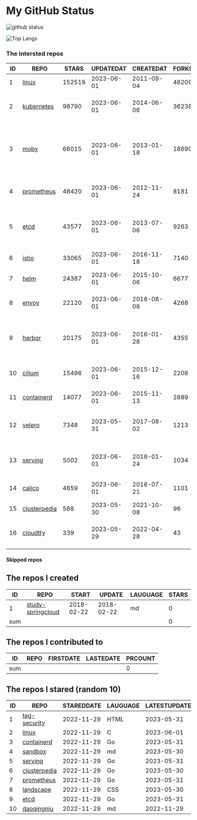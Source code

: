 # My GitHub Status

<img src="https://github-readme-stats-1.yihong0618.vercel.app/api?username=daoqingniu&show_icons=true&&&hide_title=true&count_private=true" alt="github status" />

![Top Langs](https://github-readme-stats-1.yihong0618.vercel.app/api/top-langs/?username=daoqingniu&layout=compact)

<!--START_SECTION:github_repos-->
### The intersted repos
| ID |                              REPO                               | STARS  | UPDATEDAT  | CREATEDAT  | FORKSCOUNT |                                              DESCRIPTIONS                                              |
|----|-----------------------------------------------------------------|--------|------------|------------|------------|--------------------------------------------------------------------------------------------------------|
|  1 | [linux](https://github.com/torvalds/linux)                      | 152519 | 2023-06-01 | 2011-09-04 |      48209 | Linux kernel source tree                                                                               |
|  2 | [kubernetes](https://github.com/kubernetes/kubernetes)          |  98790 | 2023-06-01 | 2014-06-06 |      36238 | Production-Grade Container Scheduling and Management                                                   |
|  3 | [moby](https://github.com/moby/moby)                            |  66015 | 2023-06-01 | 2013-01-18 |      18690 | Moby Project - a collaborative project for the container ecosystem to assemble container-based systems |
|  4 | [prometheus](https://github.com/prometheus/prometheus)          |  48420 | 2023-06-01 | 2012-11-24 |       8181 | The Prometheus monitoring system and time series database.                                             |
|  5 | [etcd](https://github.com/etcd-io/etcd)                         |  43577 | 2023-06-01 | 2013-07-06 |       9263 | Distributed reliable key-value store for the most critical data of a distributed system                |
|  6 | [istio](https://github.com/istio/istio)                         |  33065 | 2023-06-01 | 2016-11-18 |       7140 | Connect, secure, control, and observe services.                                                        |
|  7 | [helm](https://github.com/helm/helm)                            |  24387 | 2023-06-01 | 2015-10-06 |       6677 | The Kubernetes Package Manager                                                                         |
|  8 | [envoy](https://github.com/envoyproxy/envoy)                    |  22120 | 2023-06-01 | 2016-08-08 |       4268 | Cloud-native high-performance edge/middle/service proxy                                                |
|  9 | [harbor](https://github.com/goharbor/harbor)                    |  20175 | 2023-06-01 | 2016-01-28 |       4355 | An open source trusted cloud native registry project that stores, signs, and scans content.            |
| 10 | [cilium](https://github.com/cilium/cilium)                      |  15496 | 2023-06-01 | 2015-12-16 |       2208 | eBPF-based Networking, Security, and Observability                                                     |
| 11 | [containerd](https://github.com/containerd/containerd)          |  14077 | 2023-06-01 | 2015-11-13 |       2889 | An open and reliable container runtime                                                                 |
| 12 | [velero](https://github.com/vmware-tanzu/velero)                |   7348 | 2023-05-31 | 2017-08-02 |       1213 | Backup and migrate Kubernetes applications and their persistent volumes                                |
| 13 | [serving](https://github.com/knative/serving)                   |   5002 | 2023-06-01 | 2018-01-24 |       1034 | Kubernetes-based, scale-to-zero, request-driven compute                                                |
| 14 | [calico](https://github.com/projectcalico/calico)               |   4659 | 2023-06-01 | 2016-07-21 |       1101 | Cloud native networking and network security                                                           |
| 15 | [clusterpedia](https://github.com/clusterpedia-io/clusterpedia) |    588 | 2023-05-30 | 2021-10-08 |         96 | The Encyclopedia of Kubernetes clusters                                                                |
| 16 | [cloudtty](https://github.com/cloudtty/cloudtty)                |    339 | 2023-05-29 | 2022-04-28 |         43 | A Friendly Kubernetes CloudShell (Web Terminal) !                                                      |



#### Skipped repos
<!--END_SECTION:github_repos-->

<!--START_SECTION:my_github-->
## The repos I created
| ID  |                                 REPO                                 |   START    |   UPDATE   | LAUGUAGE | STARS |
|-----|----------------------------------------------------------------------|------------|------------|----------|-------|
|   1 | [study-springcloud](https://github.com/daoqingniu/study-springcloud) | 2018-02-22 | 2018-02-22 | md       |     0 |
| sum |                                                                      |            |            |          |     0 |

## The repos I contributed to
| ID  | REPO | FIRSTDATE | LASTEDATE | PRCOUNT |
|-----|------|-----------|-----------|---------|
| sum |      |           |           |       0 |

## The repos I stared (random 10)
| ID |                              REPO                               | STAREDDATE | LAUGUAGE | LATESTUPDATE |
|----|-----------------------------------------------------------------|------------|----------|--------------|
|  1 | [tag-security](https://github.com/cncf/tag-security)            | 2022-11-29 | HTML     | 2023-05-31   |
|  2 | [linux](https://github.com/torvalds/linux)                      | 2022-11-29 | C        | 2023-06-01   |
|  3 | [containerd](https://github.com/containerd/containerd)          | 2022-11-29 | Go       | 2023-05-31   |
|  4 | [sandbox](https://github.com/cncf/sandbox)                      | 2022-11-29 | md       | 2023-05-30   |
|  5 | [serving](https://github.com/knative/serving)                   | 2022-11-29 | Go       | 2023-05-31   |
|  6 | [clusterpedia](https://github.com/clusterpedia-io/clusterpedia) | 2022-11-29 | Go       | 2023-05-30   |
|  7 | [prometheus](https://github.com/prometheus/prometheus)          | 2022-11-29 | Go       | 2023-05-31   |
|  8 | [landscape](https://github.com/cncf/landscape)                  | 2022-11-29 | CSS      | 2023-05-30   |
|  9 | [etcd](https://github.com/etcd-io/etcd)                         | 2022-11-29 | Go       | 2023-05-31   |
| 10 | [daoqingniu](https://github.com/daoqingniu/daoqingniu)          | 2022-11-29 | md       | 2022-11-29   |

<!--END_SECTION:my_github-->

